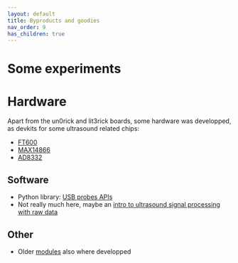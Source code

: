 ```yaml
---
layout: default
title: Byproducts and goodies
nav_order: 9
has_children: true
---
```





# Some experiments

# Hardware

Apart from the un0rick and lit3rick boards, some hardware was developped, as devkits for some ultrasound related chips:

* [FT600](http://un0rick.cc/ft600) 
* [MAX14866](http://un0rick.cc/max14866) 
* [AD8332](http://un0rick.cc/ad8332) 

## Software

* Python library: [USB probes APIs]()
* Not really much here, maybe an [intro to ultrasound signal processing with raw data](https://github.com/kelu124/us_rf_processing/)

## Other
* Older [modules](https://github.com/kelu124/echomods/blob/master/include/AddModulesSummary.md) also where developped

